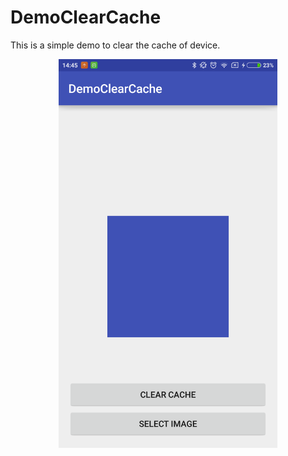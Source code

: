 # DemoClearCache

This is a simple demo to clear the cache of device.

<p align="center">
  <img src="https://github.com/amitrai98/DemoClearCache/blob/master/screen.png" width="350"/>
</p>
